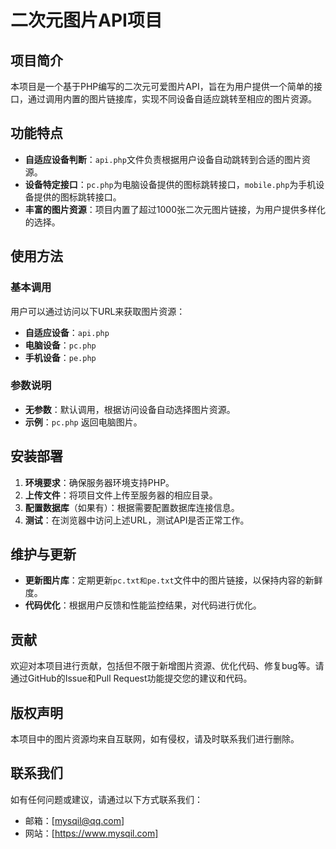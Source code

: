 # 二次元图片API项目

## 项目简介

本项目是一个基于PHP编写的二次元可爱图片API，旨在为用户提供一个简单的接口，通过调用内置的图片链接库，实现不同设备自适应跳转至相应的图片资源。

## 功能特点

- **自适应设备判断**：`api.php`文件负责根据用户设备自动跳转到合适的图片资源。
- **设备特定接口**：`pc.php`为电脑设备提供的图标跳转接口，`mobile.php`为手机设备提供的图标跳转接口。
- **丰富的图片资源**：项目内置了超过1000张二次元图片链接，为用户提供多样化的选择。

## 使用方法

### 基本调用

用户可以通过访问以下URL来获取图片资源：

- **自适应设备**：`api.php`
- **电脑设备**：`pc.php`
- **手机设备**：`pe.php`

### 参数说明

- **无参数**：默认调用，根据访问设备自动选择图片资源。
- **示例**：`pc.php` 返回电脑图片。

## 安装部署

1. **环境要求**：确保服务器环境支持PHP。
2. **上传文件**：将项目文件上传至服务器的相应目录。
3. **配置数据库**（如果有）：根据需要配置数据库连接信息。
4. **测试**：在浏览器中访问上述URL，测试API是否正常工作。

## 维护与更新

- **更新图片库**：定期更新`pc.txt和pe.txt`文件中的图片链接，以保持内容的新鲜度。
- **代码优化**：根据用户反馈和性能监控结果，对代码进行优化。

## 贡献

欢迎对本项目进行贡献，包括但不限于新增图片资源、优化代码、修复bug等。请通过GitHub的Issue和Pull Request功能提交您的建议和代码。

## 版权声明

本项目中的图片资源均来自互联网，如有侵权，请及时联系我们进行删除。

## 联系我们

如有任何问题或建议，请通过以下方式联系我们：

- 邮箱：[mysqil@qq.com]
- 网站：[https://www.mysqil.com]


